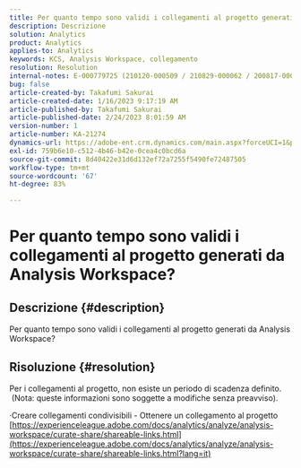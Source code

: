 ```yaml
---
title: Per quanto tempo sono validi i collegamenti al progetto generati da Analysis Workspace?
description: Descrizione
solution: Analytics
product: Analytics
applies-to: Analytics
keywords: KCS, Analysis Workspace, collegamento
resolution: Resolution
internal-notes: E-000779725 (210120-000509 / 210829-000062 / 200817-000457 / 190620-000374)
bug: false
article-created-by: Takafumi Sakurai
article-created-date: 1/16/2023 9:17:19 AM
article-published-by: Takafumi Sakurai
article-published-date: 2/24/2023 8:01:59 AM
version-number: 1
article-number: KA-21274
dynamics-url: https://adobe-ent.crm.dynamics.com/main.aspx?forceUCI=1&pagetype=entityrecord&etn=knowledgearticle&id=6625a38d-7e95-ed11-aad1-6045bd006239
exl-id: 759b6e10-c512-4b46-b42e-0cea4c0bcd6a
source-git-commit: 8d40422e31d6d132ef72a7255f5490fe72487505
workflow-type: tm+mt
source-wordcount: '67'
ht-degree: 83%

---
```


# Per quanto tempo sono validi i collegamenti al progetto generati da Analysis Workspace?

## Descrizione {#description}

Per quanto tempo sono validi i collegamenti al progetto generati da Analysis Workspace?

## Risoluzione {#resolution}


Per i collegamenti al progetto, non esiste un periodo di scadenza definito.  (Nota: queste informazioni sono soggette a modifiche senza preavviso).

·Creare collegamenti condivisibili - Ottenere un collegamento al progetto
[https://experienceleague.adobe.com/docs/analytics/analyze/analysis-workspace/curate-share/shareable-links.html](https://experienceleague.adobe.com/docs/analytics/analyze/analysis-workspace/curate-share/shareable-links.html?lang=it)

